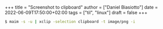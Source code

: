 +++
title = "Screenshot to clipboard"
author = ["Daniel Biasiotto"]
date = 2022-06-09T17:50:00+02:00
tags = ["til", "linux"]
draft = false
+++

```bash
$ maim -s -u | xclip -selection clipboard -t image/png -i
```
